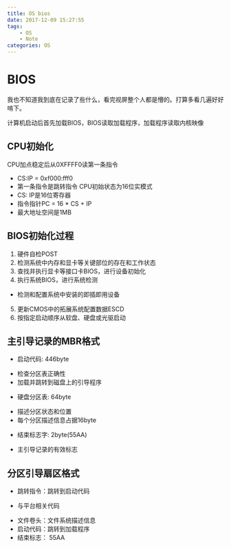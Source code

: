 ```yaml
---
title: OS bios
date: 2017-12-09 15:27:55
tags:
	- OS
	- Note
categories: OS
---
```


# BIOS

我也不知道我到底在记录了些什么，看完视屏整个人都是懵的。打算多看几遍好好啃下。

<!-- more -->

计算机启动后首先加载BIOS，BIOS读取加载程序，加载程序读取内核映像

## CPU初始化
CPU加点稳定后从0XFFFF0读第一条指令
+ CS:IP = 0xf000:fff0
+ 第一条指令是跳转指令
CPU初始状态为16位实模式
+ CS: IP是16位寄存器
+ 指令指针PC = 16 * CS + IP
+ 最大地址空间是1MB

## BIOS初始化过程
1. 硬件自检POST
2. 检测系统中内存和显卡等关键部位的存在和工作状态
3. 查找并执行显卡等接口卡BIOS，进行设备初始化
4. 执行系统BIOS，进行系统检测
 + 检测和配置系统中安装的即插即用设备
5. 更新CMOS中的拓展系统配置数据ESCD
6. 按指定启动顺序从软盘、硬盘或光驱启动

## 主引导记录的MBR格式
- 启动代码: 446byte
 + 检查分区表正确性
 + 加载并跳转到磁盘上的引导程序
- 硬盘分区表: 64byte
 + 描述分区状态和位置
 + 每个分区描述信息占据16byte
- 结束标志字: 2byte(55AA)
 + 主引导记录的有效标志

## 分区引导扇区格式
- 跳转指令：跳转到启动代码
 + 与平台相关代码
- 文件卷头：文件系统描述信息
- 启动代码：跳转到加载程序
- 结束标志： 55AA
